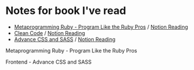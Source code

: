 # Notes for book I've read

- [Metaprogramming Ruby - Program Like the Ruby Pros](https://github.com/truongnmt/notes/blob/master/meta-programming-ruby/Ruby-Rails-2f0e6272-cf86-4559-8d99-cd3e570f7d06.md) / [Notion Reading](https://www.notion.so/stronglong/Ruby-Rails-2f0e6272cf8645598d99cd3e570f7d06)
- [Clean Code](https://github.com/truongnmt/notes/blob/master/clean-code/Clean-code-fd804139-85dc-47a3-9285-1fd8222e6ff0.md) / [Notion Reading](https://www.notion.so/stronglong/Clean-code-fd80413985dc47a392851fd8222e6ff0)
- [Advance CSS and SASS](https://github.com/truongnmt/notes/blob/master/advance-css-sass/Advance-CSS-and-SASS-e39a3777-2194-4a2f-8f1b-8d146a2e84f0.md) / [Notion Reading](https://www.notion.so/stronglong/Advance-CSS-and-SASS-e39a377721944a2f8f1b8d146a2e84f0)

Metaprogramming Ruby - Program Like the Ruby Pros

Frontend - Advance CSS and SASS
